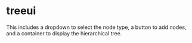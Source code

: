 # treeui
This includes a dropdown to select the node type, a button to add nodes, and a container to display the hierarchical tree.
